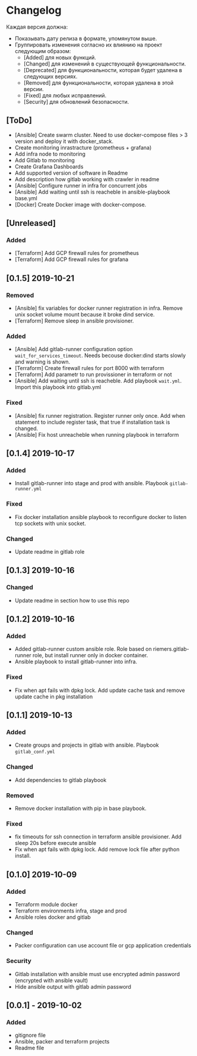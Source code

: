 # Changelog

Каждая версия должна:

- Показывать дату релиза в формате, упомянутом выше.
- Группировать изменения согласно их влиянию на проект следующим образом:
  - [Added] для новых функций.
  - [Changed] для изменений в существующей функциональности.
  - [Deprecated] для функциональности, которая будет удалена в следующих версиях.
  - [Removed] для функциональности, которая удалена в этой версии.
  - [Fixed] для любых исправлений.
  - [Security] для обновлений безопасности.

## [ToDo]
- [Ansible] Create swarm cluster. Need to use docker-compose files > 3 version and deploy it with docker_stack.
- Create monitoring inrastracture (prometheus + grafana)
- Add infra node to monitoring
- Add Gitlab to monitoring
- Create Grafana Dashboards
- Add supported version of software in Readme
- Add description how gitlab working with crawler in readme
- [Ansible] Configure runner in infra for concurrent jobs
- [Ansible] Add waiting until ssh is reacheble in ansible-playbook base.yml
- [Docker] Create Docker image with docker-compose.

## [Unreleased]
### Added
- [Terraform] Add GCP firewall rules for prometheus
- [Terraform] Add GCP firewall rules for grafana

## [0.1.5] 2019-10-21
### Removed
- [Ansible] fix variables for docker runner registration in infra. Remove unix socket volume mount because it broke dind service.
- [Terraform] Remove sleep in ansible provisioner.

### Added
- [Ansible] Add gitlab-runner configuration option `wait_for_services_timeout`. Needs becouse docker:dind starts slowly and warning is shown.
- [Terraform] Create firewall rules for port 8000 with terraform
- [Terraform] Add parametr to run provissioner in terraform or not
- [Ansible] Add waiting until ssh is reacheble. Add playbook `wait.yml`. Import this playbook into gitlab.yml

### Fixed
- [Ansible] fix runner registration. Register runner only once. Add when statement to include register task, that true if installation task is changed.
- [Ansible] Fix host unreacheble when running playbook in terraform


## [0.1.4] 2019-10-17
### Added
- Install gitlab-runner into stage and prod with ansible. Playbook `gitlab-runner.yml`

### Fixed
- Fix docker installation ansible playbook to reconfigure docker to listen tcp sockets with unix socket.

### Changed
- Update readme in gitlab role

## [0.1.3] 2019-10-16
### Changed
- Update readme in section how to use this repo

## [0.1.2] 2019-10-16
### Added
- Added gitlab-runner custom ansible role. Role based on riemers.gitlab-runner role, but install runner only in docker container.
- Ansible playbook to install gitlab-runner into infra.

### Fixed
- Fix when apt fails with dpkg lock. Add update cache task and remove update cache in pkg installation

## [0.1.1] 2019-10-13
### Added
- Create groups and projects in gitlab with ansible. Playbook `gitlab_conf.yml`

### Changed
- Add dependencies to gitlab playbook

### Removed
- Remove docker installation with pip in base playbook.

### Fixed
- fix timeouts for ssh connection in terraform ansible provisioner. Add sleep 20s before execute ansible
- Fix when apt fails with dpkg lock. Add remove lock file after python install.

## [0.1.0] 2019-10-09
### Added
- Terraform module docker
- Terraform environments infra, stage and prod
- Ansible roles docker and gitlab

### Changed
- Packer configuration can use account file or gcp application credentials

### Security
- Gitlab installation with ansible must use encrypted admin password (encrypted with ansible vault)
- Hide ansible output with gitlab admin password

## [0.0.1] - 2019-10-02
### Added
- gitignore file
- Ansible, packer and terraform projects
- Readme file
